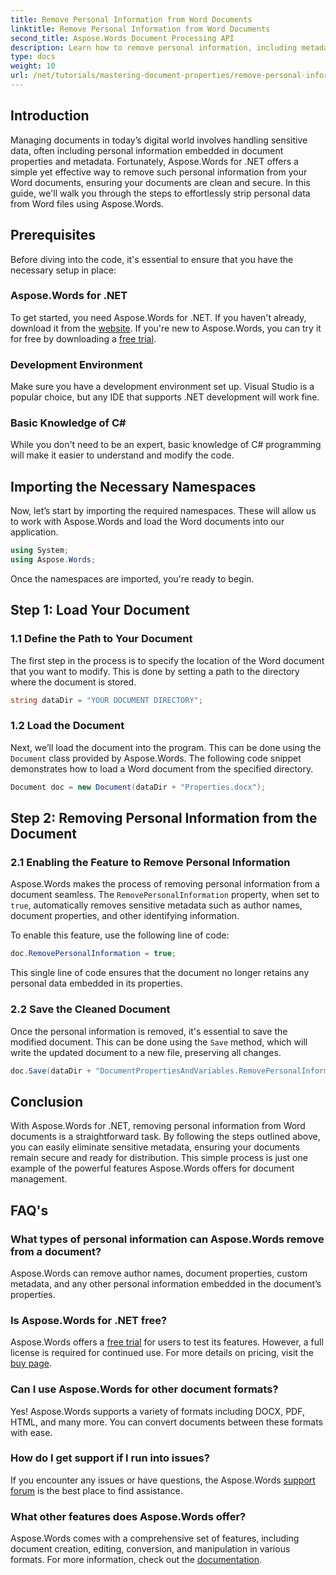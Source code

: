 ```yaml
---
title: Remove Personal Information from Word Documents
linktitle: Remove Personal Information from Word Documents
second_title: Aspose.Words Document Processing API
description: Learn how to remove personal information, including metadata and author details, from your Word documents using Aspose.Words for .NET.
type: docs
weight: 10
url: /net/tutorials/mastering-document-properties/remove-personal-information-word-document/
---
```

## Introduction

Managing documents in today’s digital world involves handling sensitive data, often including personal information embedded in document properties and metadata. Fortunately, Aspose.Words for .NET offers a simple yet effective way to remove such personal information from your Word documents, ensuring your documents are clean and secure. In this guide, we'll walk you through the steps to effortlessly strip personal data from Word files using Aspose.Words.

## Prerequisites

Before diving into the code, it's essential to ensure that you have the necessary setup in place:

### Aspose.Words for .NET

To get started, you need Aspose.Words for .NET. If you haven't already, download it from the [website](https://releases.aspose.com/words/net/). If you're new to Aspose.Words, you can try it for free by downloading a [free trial](https://releases.aspose.com/).

### Development Environment

Make sure you have a development environment set up. Visual Studio is a popular choice, but any IDE that supports .NET development will work fine.

### Basic Knowledge of C#

While you don't need to be an expert, basic knowledge of C# programming will make it easier to understand and modify the code.

## Importing the Necessary Namespaces

Now, let’s start by importing the required namespaces. These will allow us to work with Aspose.Words and load the Word documents into our application.

```csharp
using System;
using Aspose.Words;
```

Once the namespaces are imported, you're ready to begin.

## Step 1: Load Your Document

### 1.1 Define the Path to Your Document

The first step in the process is to specify the location of the Word document that you want to modify. This is done by setting a path to the directory where the document is stored.

```csharp
string dataDir = "YOUR DOCUMENT DIRECTORY";
```

### 1.2 Load the Document

Next, we’ll load the document into the program. This can be done using the `Document` class provided by Aspose.Words. The following code snippet demonstrates how to load a Word document from the specified directory.

```csharp
Document doc = new Document(dataDir + "Properties.docx");
```

## Step 2: Removing Personal Information from the Document

### 2.1 Enabling the Feature to Remove Personal Information

Aspose.Words makes the process of removing personal information from a document seamless. The `RemovePersonalInformation` property, when set to `true`, automatically removes sensitive metadata such as author names, document properties, and other identifying information.

To enable this feature, use the following line of code:

```csharp
doc.RemovePersonalInformation = true;
```

This single line of code ensures that the document no longer retains any personal data embedded in its properties.

### 2.2 Save the Cleaned Document

Once the personal information is removed, it's essential to save the modified document. This can be done using the `Save` method, which will write the updated document to a new file, preserving all changes.

```csharp
doc.Save(dataDir + "DocumentPropertiesAndVariables.RemovePersonalInformation.docx");
```

## Conclusion

With Aspose.Words for .NET, removing personal information from Word documents is a straightforward task. By following the steps outlined above, you can easily eliminate sensitive metadata, ensuring your documents remain secure and ready for distribution. This simple process is just one example of the powerful features Aspose.Words offers for document management.

## FAQ's

### What types of personal information can Aspose.Words remove from a document?

Aspose.Words can remove author names, document properties, custom metadata, and any other personal information embedded in the document’s properties.

### Is Aspose.Words for .NET free?

Aspose.Words offers a [free trial](https://releases.aspose.com/) for users to test its features. However, a full license is required for continued use. For more details on pricing, visit the [buy page](https://purchase.aspose.com/buy).

### Can I use Aspose.Words for other document formats?

Yes! Aspose.Words supports a variety of formats including DOCX, PDF, HTML, and many more. You can convert documents between these formats with ease.

### How do I get support if I run into issues?

If you encounter any issues or have questions, the Aspose.Words [support forum](https://forum.aspose.com/c/words/8) is the best place to find assistance.

### What other features does Aspose.Words offer?

Aspose.Words comes with a comprehensive set of features, including document creation, editing, conversion, and manipulation in various formats. For more information, check out the [documentation](https://reference.aspose.com/words/net/).
